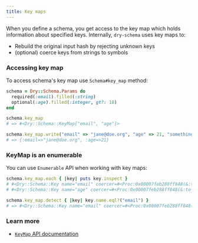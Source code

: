 ```yaml
---
title: Key maps
---
```


When you define a schema, you get access to the key map which holds information about specified keys. Internally, `dry-schema` uses key maps to:

- Rebuild the original input hash by rejecting unknown keys
- (optional) coerce keys from strings to symbols

### Accessing key map

To access schema's key map use `Schema#key_map` method:

```ruby
schema = Dry::Schema.Params do
  required(:email).filled(:string)
  optional(:age).filled(:integer, gt?: 18)
end

schema.key_map
# => #<Dry::Schema::KeyMap["email", "age"]>

schema.key_map.write("email" => "jane@doe.org", "age" => 21, "something_unexpected" => "oops")
# => {:email=>"jane@doe.org", :age=>21}
```

### KeyMap is an enumerable

You can use `Enumerable` API when working with key maps:

```ruby
schema.key_map.each { |key| puts key.inspect }
# #<Dry::Schema::Key name="email" coercer=#<Proc:0x00007feb288ff848(&:to_sym)>>
# #<Dry::Schema::Key name="age" coercer=#<Proc:0x00007feb288ff848(&:to_sym)>>

schema.key_map.detect { |key| key.name.eql?("email") }
# => #<Dry::Schema::Key name="email" coercer=#<Proc:0x00007feb288ff848(&:to_sym)>>
```

### Learn more

- [`KeyMap` API documentation](https://www.rubydoc.info/gems/dry-schema/Dry/Schema/KeyMap)
